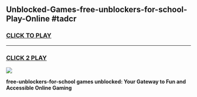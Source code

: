 
## Unblocked-Games-free-unblockers-for-school-Play-Online #tadcr
<h3>
<a href="https://news.freeplayer.one?title=free-unblockers-for-school&ref=3">CLICK TO PLAY</a></h3>
<hr>

<h3>
<a href="https://news.freeplayer.one?title=free-unblockers-for-school&ref=3">CLICK 2 PLAY</a>
  
</h3>

<a href="https://news.freeplayer.one?title=free-unblockers-for-school&ref=3"><img src="https://clearcache.store/games.png"></a>


**free-unblockers-for-school games unblocked: Your Gateway to Fun and Accessible Online Gaming**
